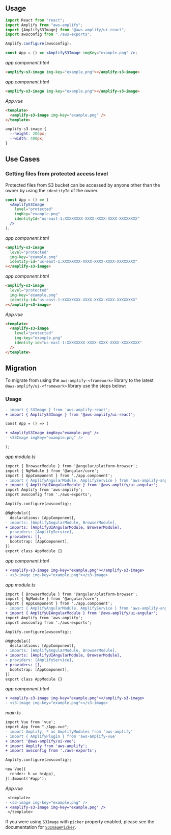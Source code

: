 <inline-fragment src="~/ui/fragments/web/installation.md"></inline-fragment>

## Usage

<docs-filter framework="react">

```jsx
import React from "react";
import Amplify from "aws-amplify";
import {AmplifyS3Image} from "@aws-amplify/ui-react";
import awsconfig from "./aws-exports";

Amplify.configure(awsconfig);

const App = () => <AmplifyS3Image imgKey="example.png" />;
```

</docs-filter>

<docs-filter framework="angular">

<inline-fragment src="~/ui/fragments/angular/configure-module.md"></inline-fragment>

_app.component.html_

```html
<amplify-s3-image img-key="example.png"></amplify-s3-image>
```

</docs-filter>

<docs-filter framework="ionic">

<inline-fragment src="~/ui/fragments/angular/configure-module.md"></inline-fragment>

_app.component.html_

```html
<amplify-s3-image img-key="example.png"></amplify-s3-image>
```

</docs-filter>

<docs-filter framework="vue">

<inline-fragment src="~/ui/fragments/vue/configure-app.md"></inline-fragment>

_App.vue_

```html
<template>
  <amplify-s3-image img-key="example.png" />
</template>
```

</docs-filter>

<ui-component-props tag="amplify-s3-image" prop-type="attr" use-table-headers></ui-component-props>

<ui-component-props tag="amplify-s3-image" prop-type="css" use-table-headers></ui-component-props>

```css
amplify-s3-image {
  --height: 200px;
  --width: 400px;
}
```

## Use Cases

### Getting files from protected access level

Protected files from S3 bucket can be accessed by anyone other than the owner by using the `identityId` of the owner.

<docs-filter framework="react">

```jsx
const App = () => (
  <AmplifyS3Image
    level="protected"
    imgKey="example.png"
    identityId="us-east-1:XXXXXXXX-XXXX-XXXX-XXXX-XXXXXXXX"
  />
);
```

</docs-filter>

<docs-filter framework="angular">

_app.component.html_

```html
<amplify-s3-image
  level="protected"
  img-key="example.png"
  identity-id="us-east-1:XXXXXXXX-XXXX-XXXX-XXXX-XXXXXXXX"
></amplify-s3-image>
```

</docs-filter>

<docs-filter framework="ionic">

_app.component.html_

```html
<amplify-s3-image
  level="protected"
  img-key="example.png"
  identity-id="us-east-1:XXXXXXXX-XXXX-XXXX-XXXX-XXXXXXXX"
></amplify-s3-image>
```

</docs-filter>

<docs-filter framework="vue">

_App.vue_

```html
<template>
  <amplify-s3-image
    level="protected"
    img-key="example.png"
    identity-id="us-east-1:XXXXXXXX-XXXX-XXXX-XXXX-XXXXXXXX"
  />
</template>
```

</docs-filter>

## Migration

To migrate from using the `aws-amplify-<framework>` library to the latest `@aws-amplify/ui-<framework>` library use the steps below:

<inline-fragment src="~/ui/storage/fragments/web/installation-diff.md"></inline-fragment>

### Usage

<docs-filter framework="react">

```diff
- import { S3Image } from 'aws-amplify-react';
+ import { AmplifyS3Image } from '@aws-amplify/ui-react';

const App = () => (

+ <AmplifyS3Image imgKey="example.png" />
- <S3Image imgKey="example.png" />

);
```

</docs-filter>

<docs-filter framework="angular">

_app.module.ts_

```diff
import { BrowserModule } from '@angular/platform-browser';
import { NgModule } from '@angular/core';
import { AppComponent } from './app.component';
- import { AmplifyAngularModule, AmplifyService } from 'aws-amplify-angular';
+ import { AmplifyUIAngularModule } from '@aws-amplify/ui-angular';
import Amplify from 'aws-amplify';
import awsconfig from './aws-exports';

Amplify.configure(awsconfig);

@NgModule({
  declarations: [AppComponent],
- imports: [AmplifyAngularModule, BrowserModule],
+ imports: [AmplifyUIAngularModule, BrowserModule],
- providers: [AmplifyService],
+ providers: [],
  bootstrap: [AppComponent],
})
export class AppModule {}
```

_app.component.html_

```diff
+ <amplify-s3-image img-key="example.png"></amplify-s3-image>
- <s3-image img-key="example.png"></s3-image>
```

</docs-filter>

<docs-filter framework="ionic">

_app.module.ts_

```diff
import { BrowserModule } from '@angular/platform-browser';
import { NgModule } from '@angular/core';
import { AppComponent } from './app.component';
- import { AmplifyAngularModule, AmplifyService } from 'aws-amplify-angular';
+ import { AmplifyUIAngularModule } from '@aws-amplify/ui-angular';
import Amplify from 'aws-amplify';
import awsconfig from './aws-exports';

Amplify.configure(awsconfig);

@NgModule({
  declarations: [AppComponent],
- imports: [AmplifyAngularModule, BrowserModule],
+ imports: [AmplifyUIAngularModule, BrowserModule],
- providers: [AmplifyService],
+ providers: [],
  bootstrap: [AppComponent],
})
export class AppModule {}
```

_app.component.html_

```diff
+ <amplify-s3-image img-key="example.png"></amplify-s3-image>
- <s3-image img-key="example.png"></s3-image>
```

</docs-filter>

<docs-filter framework="vue">

_main.ts_

```diff
import Vue from 'vue';
import App from "./App.vue";
- import Amplify, * as AmplifyModules from 'aws-amplify'
- import { AmplifyPlugin } from 'aws-amplify-vue'
+ import '@aws-amplify/ui-vue';
+ import Amplify from 'aws-amplify';
+ import awsconfig from './aws-exports';

Amplify.configure(awsconfig);

new Vue({
  render: h => h(App),
}).$mount('#app');
```

_App.vue_

```diff
 <template>
- <s3-image img-key="example.png" />
+ <amplify-s3-image img-key="example.png" />
 </template>
```

</docs-filter>

If you were using `S3Image` with `picker` property enabled, please see the documentation for [`S3ImagePicker`](~/ui/storage/s3-image-picker.md).
